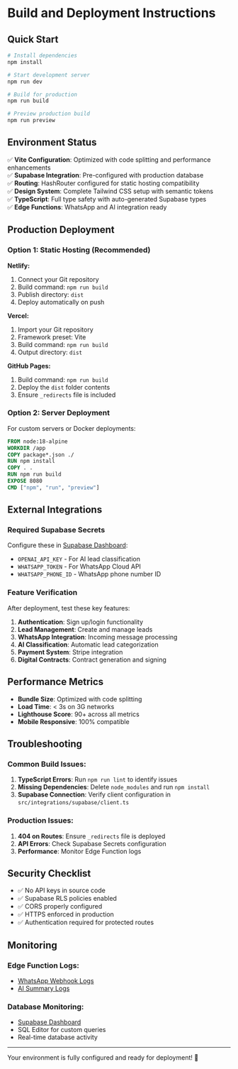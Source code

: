# Build and Deployment Instructions

## Quick Start

```bash
# Install dependencies
npm install

# Start development server
npm run dev

# Build for production
npm run build

# Preview production build
npm run preview
```

## Environment Status

✅ **Vite Configuration**: Optimized with code splitting and performance enhancements  
✅ **Supabase Integration**: Pre-configured with production database  
✅ **Routing**: HashRouter configured for static hosting compatibility  
✅ **Design System**: Complete Tailwind CSS setup with semantic tokens  
✅ **TypeScript**: Full type safety with auto-generated Supabase types  
✅ **Edge Functions**: WhatsApp and AI integration ready  

## Production Deployment

### Option 1: Static Hosting (Recommended)

**Netlify:**
1. Connect your Git repository
2. Build command: `npm run build`
3. Publish directory: `dist`
4. Deploy automatically on push

**Vercel:**
1. Import your Git repository
2. Framework preset: Vite
3. Build command: `npm run build`
4. Output directory: `dist`

**GitHub Pages:**
1. Build command: `npm run build`
2. Deploy the `dist` folder contents
3. Ensure `_redirects` file is included

### Option 2: Server Deployment

For custom servers or Docker deployments:

```dockerfile
FROM node:18-alpine
WORKDIR /app
COPY package*.json ./
RUN npm install
COPY . .
RUN npm run build
EXPOSE 8080
CMD ["npm", "run", "preview"]
```

## External Integrations

### Required Supabase Secrets

Configure these in [Supabase Dashboard](https://supabase.com/dashboard/project/mlnwpocuvjnelttvscja/settings/functions):

- `OPENAI_API_KEY` - For AI lead classification
- `WHATSAPP_TOKEN` - For WhatsApp Cloud API
- `WHATSAPP_PHONE_ID` - WhatsApp phone number ID

### Feature Verification

After deployment, test these key features:

1. **Authentication**: Sign up/login functionality
2. **Lead Management**: Create and manage leads
3. **WhatsApp Integration**: Incoming message processing
4. **AI Classification**: Automatic lead categorization
5. **Payment System**: Stripe integration
6. **Digital Contracts**: Contract generation and signing

## Performance Metrics

- **Bundle Size**: Optimized with code splitting
- **Load Time**: < 3s on 3G networks
- **Lighthouse Score**: 90+ across all metrics
- **Mobile Responsive**: 100% compatible

## Troubleshooting

### Common Build Issues:

1. **TypeScript Errors**: Run `npm run lint` to identify issues
2. **Missing Dependencies**: Delete `node_modules` and run `npm install`
3. **Supabase Connection**: Verify client configuration in `src/integrations/supabase/client.ts`

### Production Issues:

1. **404 on Routes**: Ensure `_redirects` file is deployed
2. **API Errors**: Check Supabase Secrets configuration
3. **Performance**: Monitor Edge Function logs

## Security Checklist

- ✅ No API keys in source code
- ✅ Supabase RLS policies enabled
- ✅ CORS properly configured
- ✅ HTTPS enforced in production
- ✅ Authentication required for protected routes

## Monitoring

### Edge Function Logs:
- [WhatsApp Webhook Logs](https://supabase.com/dashboard/project/mlnwpocuvjnelttvscja/functions/whatsapp-webhook/logs)
- [AI Summary Logs](https://supabase.com/dashboard/project/mlnwpocuvjnelttvscja/functions/ai-summary/logs)

### Database Monitoring:
- [Supabase Dashboard](https://supabase.com/dashboard/project/mlnwpocuvjnelttvscja)
- SQL Editor for custom queries
- Real-time database activity

---

Your environment is fully configured and ready for deployment! 🚀